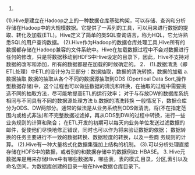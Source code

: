 1.
(1).Hive是建立在Hadoop之上的一种数据仓库基础构架，可以存储、查询和分析存储在Hadoop中的大规模数据。它提供了一系列的工具，可以用来进行数据的提取、转化及加载(ETL)。Hive定义了简单的类SQL查询语言，称为HQL，它允许熟悉SQL的用户查询数据。
(2).Hive作为Hadoop的数据仓库处理工具,Hive所有的数据都存储在Hadoop兼容的文件系统中。Hive在加载数据过程中不会对数据进行任何的修改，只是将数据移动到HDFS中Hive设定的目录下，因此，Hive不支持对数据的改写和添加，所有的数据都是在加载的时候确定的。
2．
(1).数据清洗（即ETL处理）中ETL的设计分为三部分：数据抽取，数据的清洗转换，数据的加载
a.数据抽取
数据的抽取从各个不同的数据源抽取到ODS (Opertioal Data Sort,操作型数据存储)中，这个过程也可以做些数据的清洗和转换，在抽取的过程中需要挑选不同的抽取方法，尽可能地提高ETL的运行效率；
对于与存放DW的数据库系统相同与不同具有不同的数据源处理方法
b.数据的清洗转换
一般情况下，数据仓库分为ODS、DW两部分。通常的做法是从业务系统到ODS做清洗，将(不在指定范围内或格式非法)和不完整数据过滤掉，再从ODS到DW的过程中转换，进行一些业务规则的计算和聚合；
在ETL开发的初期可以每天向业务单位发送过滤数据的邮件，促使他们尽快地修正错误，同时也可以作为将来验证数据的依据；
数据转换的任务主要进行不一致的数据转换、数据粒度的转换，以及一些商 务规则的计算。
(2).Hive有一种大量格式化数据集强加上结构的机制。
(3).可以分析处理直接存储在HDFS中的数据，或者别的和数据存储中的数据例如: HBASE。
3.
Hive元数据库是用来存储Hive中有哪些数据库，哪些表，表的模式,目录，分区,索引以及命名空间。为数据库创建的目录一般在hive数据仓库目录下。